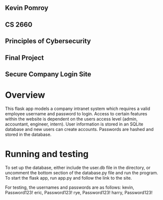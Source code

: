 ## Kevin Pomroy
## CS 2660
## Principles of Cybersecurity
## Final Project
## Secure Company Login Site

# Overview
This flask app models a company intranet system which requires a valid employee username and password to login. Access to certain features within the website is dependent on the users access level (admin, accountant, engineer, intern). User information is stored in an SQLite database and new users can create accounts. Passwords are hashed and stored in the database. 

# Running and testing
To set up the database, either include the user.db file in the directory, or uncomment the bottom section of the database.py file and run the program. To start the flask app, run app.py and follow the link to the site. 

For testing, the usernames and passwords are as follows:
kevin, Password123!
eric, Password123!
rye, Password123!
harry, Password123!